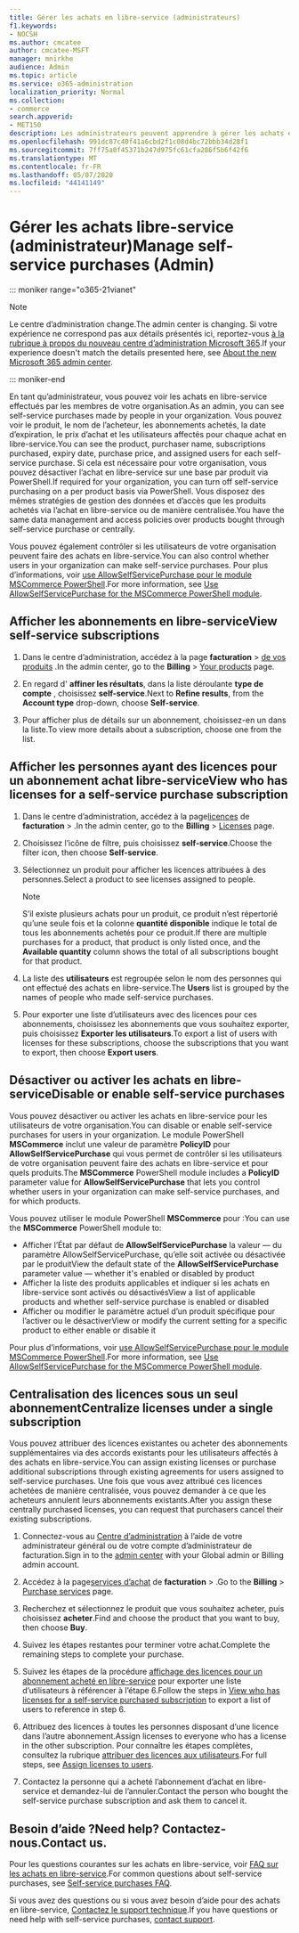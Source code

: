 ```yaml
---
title: Gérer les achats en libre-service (administrateurs)
f1.keywords:
- NOCSH
ms.author: cmcatee
author: cmcatee-MSFT
manager: mnirkhe
audience: Admin
ms.topic: article
ms.service: o365-administration
localization_priority: Normal
ms.collection:
- commerce
search.appverid:
- MET150
description: Les administrateurs peuvent apprendre à gérer les achats en libre-service effectués par les utilisateurs au sein de leur organisation.
ms.openlocfilehash: 991dc87c40f41a6cbd2f1c08d4bc72bbb34d28f1
ms.sourcegitcommit: 7ff75a0f45371b247d975fc61cfa286f5b6f42f6
ms.translationtype: MT
ms.contentlocale: fr-FR
ms.lasthandoff: 05/07/2020
ms.locfileid: "44141149"
---
```

# <a name="manage-self-service-purchases-admin"></a><span data-ttu-id="be399-103">Gérer les achats libre-service (administrateur)</span><span class="sxs-lookup"><span data-stu-id="be399-103">Manage self-service purchases (Admin)</span></span>

::: moniker range="o365-21vianet"

> [!NOTE]
> <span data-ttu-id="be399-104">Le centre d’administration change.</span><span class="sxs-lookup"><span data-stu-id="be399-104">The admin center is changing.</span></span> <span data-ttu-id="be399-105">Si votre expérience ne correspond pas aux détails présentés ici, reportez-vous [à la rubrique à propos du nouveau centre d’administration Microsoft 365](https://docs.microsoft.com/microsoft-365/admin/microsoft-365-admin-center-preview?view=o365-21vianet).</span><span class="sxs-lookup"><span data-stu-id="be399-105">If your experience doesn't match the details presented here, see [About the new Microsoft 365 admin center](https://docs.microsoft.com/microsoft-365/admin/microsoft-365-admin-center-preview?view=o365-21vianet).</span></span>

::: moniker-end

<span data-ttu-id="be399-106">En tant qu’administrateur, vous pouvez voir les achats en libre-service effectués par les membres de votre organisation.</span><span class="sxs-lookup"><span data-stu-id="be399-106">As an admin, you can see self-service purchases made by people in your organization.</span></span> <span data-ttu-id="be399-107">Vous pouvez voir le produit, le nom de l’acheteur, les abonnements achetés, la date d’expiration, le prix d’achat et les utilisateurs affectés pour chaque achat en libre-service.</span><span class="sxs-lookup"><span data-stu-id="be399-107">You can see the product, purchaser name, subscriptions purchased, expiry date, purchase price, and assigned users for each self-service purchase.</span></span> <span data-ttu-id="be399-108">Si cela est nécessaire pour votre organisation, vous pouvez désactiver l’achat en libre-service sur une base par produit via PowerShell.</span><span class="sxs-lookup"><span data-stu-id="be399-108">If required for your organization, you can turn off self-service purchasing on a per product basis via PowerShell.</span></span> <span data-ttu-id="be399-109">Vous disposez des mêmes stratégies de gestion des données et d’accès que les produits achetés via l’achat en libre-service ou de manière centralisée.</span><span class="sxs-lookup"><span data-stu-id="be399-109">You have the same data management and access policies over products bought through self-service purchase or centrally.</span></span>

<span data-ttu-id="be399-110">Vous pouvez également contrôler si les utilisateurs de votre organisation peuvent faire des achats en libre-service.</span><span class="sxs-lookup"><span data-stu-id="be399-110">You can also control whether users in your organization can make self-service purchases.</span></span> <span data-ttu-id="be399-111">Pour plus d’informations, voir [use AllowSelfServicePurchase pour le module MSCommerce PowerShell](allowselfservicepurchase-powershell.md).</span><span class="sxs-lookup"><span data-stu-id="be399-111">For more information, see [Use AllowSelfServicePurchase for the MSCommerce PowerShell module](allowselfservicepurchase-powershell.md).</span></span>

## <a name="view-self-service-subscriptions"></a><span data-ttu-id="be399-112">Afficher les abonnements en libre-service</span><span class="sxs-lookup"><span data-stu-id="be399-112">View self-service subscriptions</span></span>

1. <span data-ttu-id="be399-113">Dans le centre d’administration, accédez à la page **facturation** > <a href="https://go.microsoft.com/fwlink/p/?linkid=842054" target="_blank">de vos produits</a> .</span><span class="sxs-lookup"><span data-stu-id="be399-113">In the admin center, go to the **Billing** > <a href="https://go.microsoft.com/fwlink/p/?linkid=842054" target="_blank">Your products</a> page.</span></span>

2. <span data-ttu-id="be399-114">En regard d' **affiner les résultats**, dans la liste déroulante **type de compte** , choisissez **self-service**.</span><span class="sxs-lookup"><span data-stu-id="be399-114">Next to **Refine results**, from the **Account type** drop-down, choose **Self-service**.</span></span>

3. <span data-ttu-id="be399-115">Pour afficher plus de détails sur un abonnement, choisissez-en un dans la liste.</span><span class="sxs-lookup"><span data-stu-id="be399-115">To view more details about a subscription, choose one from the list.</span></span>

## <a name="view-who-has-licenses-for-a-self-service-purchase-subscription"></a><span data-ttu-id="be399-116">Afficher les personnes ayant des licences pour un abonnement achat libre-service</span><span class="sxs-lookup"><span data-stu-id="be399-116">View who has licenses for a self-service purchase subscription</span></span>

1. <span data-ttu-id="be399-117">Dans le centre d’administration, accédez à la page<a href="https://go.microsoft.com/fwlink/p/?linkid=842264" target="_blank">licences</a> de **facturation** > .</span><span class="sxs-lookup"><span data-stu-id="be399-117">In the admin center, go to the **Billing** > <a href="https://go.microsoft.com/fwlink/p/?linkid=842264" target="_blank">Licenses</a> page.</span></span>

2. <span data-ttu-id="be399-118">Choisissez l’icône de filtre, puis choisissez **self-service**.</span><span class="sxs-lookup"><span data-stu-id="be399-118">Choose the filter icon, then choose **Self-service**.</span></span>

3. <span data-ttu-id="be399-119">Sélectionnez un produit pour afficher les licences attribuées à des personnes.</span><span class="sxs-lookup"><span data-stu-id="be399-119">Select a product to see licenses assigned to people.</span></span>

    > [!NOTE]
    > <span data-ttu-id="be399-120">S’il existe plusieurs achats pour un produit, ce produit n’est répertorié qu’une seule fois et la colonne **quantité disponible** indique le total de tous les abonnements achetés pour ce produit.</span><span class="sxs-lookup"><span data-stu-id="be399-120">If there are multiple purchases for a product, that product is only listed once, and the **Available quantity** column shows the total of all subscriptions bought for that product.</span></span>

4. <span data-ttu-id="be399-121">La liste des **utilisateurs** est regroupée selon le nom des personnes qui ont effectué des achats en libre-service.</span><span class="sxs-lookup"><span data-stu-id="be399-121">The **Users** list is grouped by the names of people who made self-service purchases.</span></span>

5. <span data-ttu-id="be399-122">Pour exporter une liste d’utilisateurs avec des licences pour ces abonnements, choisissez les abonnements que vous souhaitez exporter, puis choisissez **Exporter les utilisateurs**.</span><span class="sxs-lookup"><span data-stu-id="be399-122">To export a list of users with licenses for these subscriptions, choose the subscriptions that you want to export, then choose **Export users**.</span></span>

## <a name="disable-or-enable-self-service-purchases"></a><span data-ttu-id="be399-123">Désactiver ou activer les achats en libre-service</span><span class="sxs-lookup"><span data-stu-id="be399-123">Disable or enable self-service purchases</span></span>

<span data-ttu-id="be399-124">Vous pouvez désactiver ou activer les achats en libre-service pour les utilisateurs de votre organisation.</span><span class="sxs-lookup"><span data-stu-id="be399-124">You can disable or enable self-service purchases for users in your organization.</span></span> <span data-ttu-id="be399-125">Le module PowerShell **MSCommerce** inclut une valeur de paramètre **PolicyID** pour **AllowSelfServicePurchase** qui vous permet de contrôler si les utilisateurs de votre organisation peuvent faire des achats en libre-service et pour quels produits.</span><span class="sxs-lookup"><span data-stu-id="be399-125">The **MSCommerce** PowerShell module includes a **PolicyID** parameter value for **AllowSelfServicePurchase** that lets you control whether users in your organization can make self-service purchases, and for which products.</span></span>

<span data-ttu-id="be399-126">Vous pouvez utiliser le module PowerShell **MSCommerce** pour :</span><span class="sxs-lookup"><span data-stu-id="be399-126">You can use the **MSCommerce** PowerShell module to:</span></span>

- <span data-ttu-id="be399-127">Afficher l’État par défaut de **AllowSelfServicePurchase** la valeur &mdash; du paramètre AllowSelfServicePurchase, qu’elle soit activée ou désactivée par le produit</span><span class="sxs-lookup"><span data-stu-id="be399-127">View the default state of the **AllowSelfServicePurchase** parameter value &mdash; whether it's enabled or disabled by product</span></span>
- <span data-ttu-id="be399-128">Afficher la liste des produits applicables et indiquer si les achats en libre-service sont activés ou désactivés</span><span class="sxs-lookup"><span data-stu-id="be399-128">View a list of applicable products and whether self-service purchase is enabled or disabled</span></span>
- <span data-ttu-id="be399-129">Afficher ou modifier le paramètre actuel d’un produit spécifique pour l’activer ou le désactiver</span><span class="sxs-lookup"><span data-stu-id="be399-129">View or modify the current setting for a specific product to either enable or disable it</span></span>

<span data-ttu-id="be399-130">Pour plus d’informations, voir [use AllowSelfServicePurchase pour le module MSCommerce PowerShell](allowselfservicepurchase-powershell.md).</span><span class="sxs-lookup"><span data-stu-id="be399-130">For more information, see [Use AllowSelfServicePurchase for the MSCommerce PowerShell module](allowselfservicepurchase-powershell.md).</span></span>

## <a name="centralize-licenses-under-a-single-subscription"></a><span data-ttu-id="be399-131">Centralisation des licences sous un seul abonnement</span><span class="sxs-lookup"><span data-stu-id="be399-131">Centralize licenses under a single subscription</span></span>

<span data-ttu-id="be399-132">Vous pouvez attribuer des licences existantes ou acheter des abonnements supplémentaires via des accords existants pour les utilisateurs affectés à des achats en libre-service.</span><span class="sxs-lookup"><span data-stu-id="be399-132">You can assign existing licenses or purchase additional subscriptions through existing agreements for users assigned to self-service purchases.</span></span> <span data-ttu-id="be399-133">Une fois que vous avez attribué ces licences achetées de manière centralisée, vous pouvez demander à ce que les acheteurs annulent leurs abonnements existants.</span><span class="sxs-lookup"><span data-stu-id="be399-133">After you assign these centrally purchased licenses, you can request that purchasers cancel their existing subscriptions.</span></span>

1. <span data-ttu-id="be399-134">Connectez-vous au <a href="https://go.microsoft.com/fwlink/p/?linkid=2024339" target="_blank">Centre d’administration</a> à l’aide de votre administrateur général ou de votre compte d’administrateur de facturation.</span><span class="sxs-lookup"><span data-stu-id="be399-134">Sign in to the <a href="https://go.microsoft.com/fwlink/p/?linkid=2024339" target="_blank">admin center</a> with your Global admin or Billing admin account.</span></span>

2. <span data-ttu-id="be399-135">Accédez à la page<a href="https://go.microsoft.com/fwlink/p/?linkid=868433" target="_blank">services d’achat</a> de **facturation** > .</span><span class="sxs-lookup"><span data-stu-id="be399-135">Go to the **Billing** > <a href="https://go.microsoft.com/fwlink/p/?linkid=868433" target="_blank">Purchase services</a> page.</span></span>

3. <span data-ttu-id="be399-136">Recherchez et sélectionnez le produit que vous souhaitez acheter, puis choisissez **acheter**.</span><span class="sxs-lookup"><span data-stu-id="be399-136">Find and choose the product that you want to buy, then choose **Buy**.</span></span>

4. <span data-ttu-id="be399-137">Suivez les étapes restantes pour terminer votre achat.</span><span class="sxs-lookup"><span data-stu-id="be399-137">Complete the remaining steps to complete your purchase.</span></span>

5. <span data-ttu-id="be399-138">Suivez les étapes de la procédure [affichage des licences pour un abonnement acheté en libre-service](#view-who-has-licenses-for-a-self-service-purchase-subscription) pour exporter une liste d’utilisateurs à référencer à l’étape 6.</span><span class="sxs-lookup"><span data-stu-id="be399-138">Follow the steps in [View who has licenses for a self-service purchased subscription](#view-who-has-licenses-for-a-self-service-purchase-subscription) to export a list of users to reference in step 6.</span></span>

6. <span data-ttu-id="be399-139">Attribuez des licences à toutes les personnes disposant d’une licence dans l’autre abonnement.</span><span class="sxs-lookup"><span data-stu-id="be399-139">Assign licenses to everyone who has a license in the other subscription.</span></span> <span data-ttu-id="be399-140">Pour connaître les étapes complètes, consultez la rubrique [attribuer des licences aux utilisateurs](../../admin/manage/assign-licenses-to-users.md).</span><span class="sxs-lookup"><span data-stu-id="be399-140">For full steps, see [Assign licenses to users](../../admin/manage/assign-licenses-to-users.md).</span></span>

7. <span data-ttu-id="be399-141">Contactez la personne qui a acheté l’abonnement d’achat en libre-service et demandez-lui de l’annuler.</span><span class="sxs-lookup"><span data-stu-id="be399-141">Contact the person who bought the self-service purchase subscription and ask them to cancel it.</span></span>

## <a name="need-help-contact-us"></a><span data-ttu-id="be399-142">Besoin d’aide ?</span><span class="sxs-lookup"><span data-stu-id="be399-142">Need help?</span></span> <span data-ttu-id="be399-143">Contactez-nous.</span><span class="sxs-lookup"><span data-stu-id="be399-143">Contact us.</span></span>

<span data-ttu-id="be399-144">Pour les questions courantes sur les achats en libre-service, voir [FAQ sur les achats en libre-service](self-service-purchase-faq.md).</span><span class="sxs-lookup"><span data-stu-id="be399-144">For common questions about self-service purchases, see [Self-service purchases FAQ](self-service-purchase-faq.md).</span></span>

<span data-ttu-id="be399-145">Si vous avez des questions ou si vous avez besoin d’aide pour des achats en libre-service, [Contactez le support technique](../../admin/contact-support-for-business-products.md).</span><span class="sxs-lookup"><span data-stu-id="be399-145">If you have questions or need help with self-service purchases, [contact support](../../admin/contact-support-for-business-products.md).</span></span>
